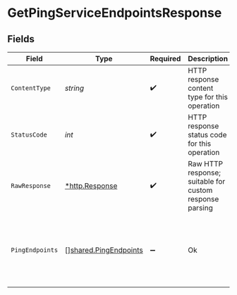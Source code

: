 # GetPingServiceEndpointsResponse


## Fields

| Field                                                                 | Type                                                                  | Required                                                              | Description                                                           | Example                                                               |
| --------------------------------------------------------------------- | --------------------------------------------------------------------- | --------------------------------------------------------------------- | --------------------------------------------------------------------- | --------------------------------------------------------------------- |
| `ContentType`                                                         | *string*                                                              | :heavy_check_mark:                                                    | HTTP response content type for this operation                         |                                                                       |
| `StatusCode`                                                          | *int*                                                                 | :heavy_check_mark:                                                    | HTTP response status code for this operation                          |                                                                       |
| `RawResponse`                                                         | [*http.Response](https://pkg.go.dev/net/http#Response)                | :heavy_check_mark:                                                    | Raw HTTP response; suitable for custom response parsing               |                                                                       |
| `PingEndpoints`                                                       | [][shared.PingEndpoints](../../models/shared/pingendpoints.md)        | :heavy_minus_sign:                                                    | Ok                                                                    | [<br/>{<br/>"region": "Seattle",<br/>"host": "ping.hathora.dev",<br/>"port": 2000<br/>}<br/>] |